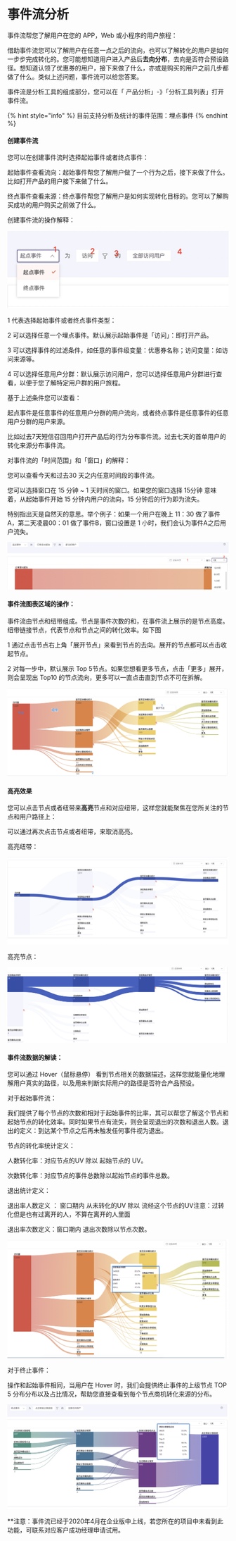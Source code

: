 # 事件流分析

事件流帮您了解用户在您的 APP，Web 或小程序的用户旅程：

借助事件流您可以了解用户在任意一点之后的流向，也可以了解转化的用户是如何一步步完成转化的。您可能想知道用户进入产品后**去向分布**，去向是否符合预设路径。想知道认领了优惠券的用户，接下来做了什么，亦或是购买的用户之前几步都做了什么。类似上述问题，事件流可以给您答案。

事件流是分析工具的组成部分，您可以在「 产品分析」-》「分析工具列表」打开事件流。

{% hint style="info" %}
目前支持分析及统计的事件范围：埋点事件
{% endhint %}

#### 创建事件流

您可以在创建事件流时选择起始事件或者终点事件：

起始事件查看流向：起始事件帮您了解用户做了一个行为之后，接下来做了什么。比如打开产品的用户接下来做了什么。

终点事件查看来源：终点事件帮您了解用户是如何实现转化目标的。您可以了解购买成功的用户购买之前做了什么。

创建事件流的操作解释：

![](../../../.gitbook/assets/shi-jian-liu-1.png)

1 代表选择起始事件或者终点事件类型：

2 可以选择任意一个埋点事件。默认展示起始事件是「访问」：即打开产品。

3 可以选择事件的过滤条件，如任意的事件级变量：优惠券名称；访问变量：如访问来源等。

4 可以选择任意用户分群：默认展示访问用户，您可以选择任意用户分群进行查看，以便于您了解特定用户群的用户旅程。

基于上述条件您可以查看：

起点事件是任意事件的任意用户分群的用户流向，或者终点事件是任意事件的任意用户分群的用户来源。

比如过去7天短信召回用户打开产品后的行为分布事件流。过去七天的首单用户的转化来源分布事件流。

对事件流的「时间范围」和「窗口」的解释：

您可以查看今天和过去30 天之内任意时间段的事件流。

您可以选择窗口在 15 分钟 \~ 1 天时间的窗口。如果您的窗口选择 15分钟 意味着，从起始事件开始 15 分钟内用户的流向，15 分钟后的行为即为流失。

特别指出天是自然天的意思。举个例子：如果一个用户在晚上 11：30 做了事件A，第二天凌晨00：01 做了事件B，窗口设置是 1 小时，我们会认为事件A之后用户流失。

![](../../../.gitbook/assets/shi-jian-liu-2.png)

#### &#x20;

#### 事件流图表区域的操作：

事件流由节点和纽带组成。节点是事件次数的和，在事件流上展示的是节点高度。纽带链接节点，代表节点和节点之间的转化效率。如下图

1 通过点击节点右上角「展开节点」来看到节点的去向。展开的节点都可以点击收起节点。

2 对每一步中，默认展示 Top 5节点。如果您想看更多节点，点击「更多」展开，则会呈现出 Top10 的节点流向，更多可以一直点击直到节点不可在拆解。

![](<../../../.gitbook/assets/image (4).png>)

#### 高亮效果

您可以点击节点或者纽带来**高亮**节点和对应纽带，这样您就能聚焦在您所关注的节点和用户路径上：

可以通过再次点击节点或者纽带，来取消高亮。

高亮纽带：

![](<../../../.gitbook/assets/image (24).png>)

高亮节点：

![](<../../../.gitbook/assets/image (3).png>)

#### &#x20;

#### 事件流数据的解读：

您可以通过 Hover（鼠标悬停） 看到节点相关的数据描述，这样您就能量化地理解用户真实的路径，以及用来判断实际用户的路径是否符合产品预设。

对于起始事件流：

我们提供了每个节点的次数和相对于起始事件的比率，其可以帮您了解这个节点和起始节点的转化效率。同时如果节点有流失，则会呈现退出的次数和退出人数。退出的定义：到达某个节点之后再未触发任何事件视为退出。

节点的转化率统计定义：

人数转化率：对应节点的UV 除以 起始节点的 UV。

次数转化率：对应节点的事件总数除以起始节点的事件总数。

退出统计定义：

退出率人数定义 ： 窗口期内 从未转化的UV  除以 流经这个节点的UV注意：过转化但是也有过离开的人，不算在离开的人里面

退出率次数定义：窗口期内 退出次数除以节点次数。

![](<../../../.gitbook/assets/image (33).png>)

对于终止事件：

操作和起始事件相同，当用户在 Hover 时，我们会提供终止事件的上级节点 TOP 5 分布分布以及占比情况，帮助您直接查看到每个节点商机转化来源的分布。

![](<../../../.gitbook/assets/image (8).png>)

\*\*注意：事件流已经于2020年4月在企业版中上线，若您所在的项目中未看到此功能，可联系对应客户成功经理申请试用。
